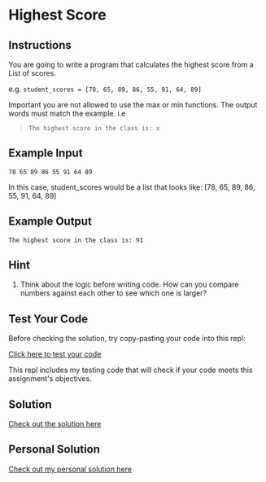 # Highest Score

## Instructions

You are going to write a program that calculates the highest score from a List of scores.

e.g. `student_scores = [78, 65, 89, 86, 55, 91, 64, 89]`

Important you are not allowed to use the max or min functions. The output words must match the example. i.e

> `The highest score in the class is: x`

## Example Input

```
78 65 89 86 55 91 64 89
```

In this case, student_scores would be a list that looks like: [78, 65, 89, 86, 55, 91, 64, 89]

## Example Output

```
The highest score in the class is: 91
```

## Hint

1. Think about the logic before writing code. How can you compare numbers against each other to see which one is larger?

## Test Your Code

Before checking the solution, try copy-pasting your code into this repl:

[Click here to test your code](https://repl.it/@appbrewery/day-5-2-test-your-code)

This repl includes my testing code that will check if your code meets this assignment's objectives.

## Solution

[Check out the solution here](https://repl.it/@appbrewery/day-5-2-solution)

## Personal Solution

[Check out my personal solution here](./01_high-score.py)
